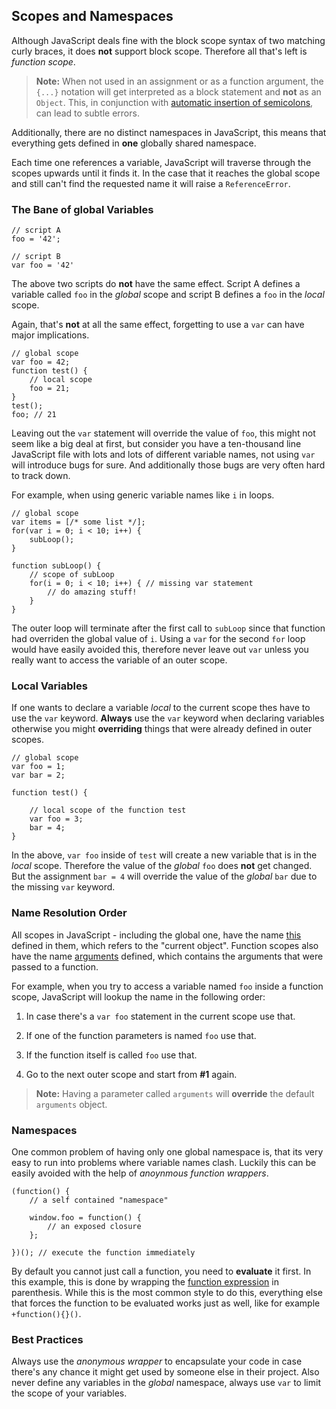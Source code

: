 ## Scopes and Namespaces

Although JavaScript deals fine with the block scope syntax of two matching curly
braces, it does **not** support block scope. Therefore all that's left is *function
scope*.

> **Note:** When not used in an assignment or as a function argument, the `{...}`
> notation will get interpreted as a block statement and **not** as an `Object`. 
> This, in conjunction with 
> [automatic insertion of semicolons](#semicolon), can lead
> to subtle errors.

Additionally, there are no distinct namespaces in JavaScript, this means that 
everything gets defined in **one** globally shared namespace.

Each time one references a variable, JavaScript will traverse through the scopes 
upwards until it finds it. In the case that it reaches the global scope and still 
can't find the requested name it will raise a `ReferenceError`.

### The Bane of global Variables

    // script A
    foo = '42';

    // script B
    var foo = '42'

The above two scripts do **not** have the same effect. Script A defines a 
variable called `foo` in the *global* scope and script B defines a `foo` in the
*local* scope.

Again, that's **not** at all the same effect, forgetting to use a `var` can have
major implications.

    // global scope
    var foo = 42;
    function test() {
        // local scope
        foo = 21;
    }
    test();
    foo; // 21

Leaving out the `var` statement will override the value of `foo`, this might not
seem like a big deal at first, but consider you have a ten-thousand line
JavaScript file with lots and lots of different variable names, not using `var`
will introduce bugs for sure. And additionally those bugs are very often hard to
track down.

For example, when using generic variable names like `i` in loops.
    
    // global scope
    var items = [/* some list */];
    for(var i = 0; i < 10; i++) {
        subLoop();
    }

    function subLoop() {
        // scope of subLoop
        for(i = 0; i < 10; i++) { // missing var statement
            // do amazing stuff!
        }
    }
    
The outer loop will terminate after the first call to `subLoop` since that
function had overriden the global value of `i`. Using a `var` for the second
`for` loop would have easily avoided this, therefore never leave out `var`
unless you really want to access the variable of an outer scope.

### Local Variables

If one wants to declare a variable *local* to the current scope thes have to use 
the `var` keyword. **Always** use the `var` keyword when declaring variables
otherwise you might **overriding** things that were already defined in outer
scopes.

    // global scope
    var foo = 1;
    var bar = 2;

    function test() {

        // local scope of the function test
        var foo = 3;
        bar = 4;
    }

In the above, `var foo` inside of `test` will create a new variable that is in
the *local* scope. Therefore the value of the *global* `foo` does **not** get
changed. But the assignment `bar = 4` will override the value of the *global*
`bar` due to the missing `var` keyword.

### Name Resolution Order

All scopes in JavaScript - including the global one, have the name 
[this](#this) defined in them, which refers to the 
"current object". Function scopes also have the name
[arguments](#arguments) defined, which contains the arguments that were 
passed to a function.

For example, when you try to access a variable named `foo` inside a function 
scope, JavaScript will lookup the name in the following order:

 1. In case there's a `var foo` statement in the current scope use that.
    
 2. If one of the function parameters is named `foo` use that.
 
 3. If the function itself is called `foo` use that.

 4. Go to the next outer scope and start from **#1** again.

> **Note:** Having a parameter called `arguments` will **override** the default
> `arguments` object.

### Namespaces

One common problem of having only one global namespace is, that its very easy to 
run into problems where variable names clash. Luckily this can be easily avoided 
with the help of *anoynmous function wrappers*.

    (function() {
        // a self contained "namespace"
        
        window.foo = function() {
            // an exposed closure
        };

    })(); // execute the function immediately

By default you cannot just call a function, you need to **evaluate** it first. 
In this example, this is done by wrapping the 
[function expression](#functions) in parenthesis. While this is 
the most common style to do this, everything else that forces the function to be 
evaluated works just as well, like for example `+function(){}()`.

### Best Practices

Always use the *anonymous wrapper* to encapsulate your code in case there's any 
chance it might get used by someone else in their project. Also never define any 
variables in the *global* namespace, always use `var` to limit the scope of your 
variables.

